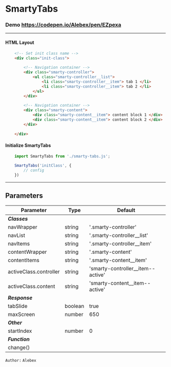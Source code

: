 SmartyTabs
==========
### Demo https://codepen.io/Alebex/pen/EZpexa

---------------------------------------------------------

#### HTML Layout
```html
    <!-- Set init class name -->
    <div class="init-class">
    
        <!-- Navigation container -->
        <div class="smarty-controller">
            <ul class="smarty-controller__list">
                <li class="smarty-controller__item"> tab 1 </li>
                <li class="smarty-controller__item"> tab 2 </li>
            </ul> 
        </div>
        
        <!-- Navigation container -->
        <div class="smarty-content">
            <div class="smarty-content__item"> content block 1 </div>
            <div class="smarty-content__item"> content block 2 </div>
        </div>
        
    </div>
```
#### Initialize SmartyTabs
```js
    import SmartyTabs from './smarty-tabs.js';
    
    SmartyTabs('initClass', {
        // config
    })
```

-------------------------------------------------------------------

## Parameters

Parameter                  | Type      | Default
---------------------------|-----------|--------------------------------------
_**Classes**_              |           |                
navWrapper                 | string    | '.smarty-controller'
navList                    | string    | '.smarty-controller__list'
navItems                   | string    | '.smarty-controller__item'
contentWrapper             | string    | '.smarty-content'
contentItems               | string    | '.smarty-content__item'
activeClass.controller     | string    | 'smarty-controller__item--active'
activeClass.content        | string    | 'smarty-content__item--active'
_**Response**_             |           |                          
tabSlide                   | boolean   | true
maxScreen                  | number    | 650            
_**Other**_                |           |                 
startIndex                 | number    | 0
_**Function**_             |           |
change()                   |           |        

`Author:` `Alebex`
